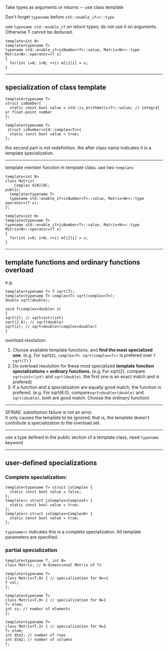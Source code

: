 Take types as arguments or returns -- use class template

Don't forget `typename` before `std::enable_if<>::type`

use `typename std::enable_if` on return types; do not use it on arguments. Otherwise T cannot be deduced.

```
template<int N>
template<typename T>
typename std::enable_if<isNumber<T>::value, Matrix<N>>::type Matrix<N>::operator=(T x)
{
  for(int i=0; i<N; ++i) m[i][i] = x;
}
```

----

## specialization of class template

```
template<typename T>
struct isNumber{
  static const bool value = std::is_arithmetic<T>::value; // integral or float-point number
};

template<typename T>
 struct isNumber<std::complex<T>>{
  static const bool value = true;
};

```

the second part is not redefinition. the <xxx> after class name indicates it is a template specialization.

----
template member function in template class. use two `template`

```
template<int N>
class Matrix{
    Complex m[N][N];
public:
  template<typename T>
  typename std::enable_if<isNumber<T>::value, Matrix<N>>::type operator=(T x);
};

template<int N>
template<typename T>
typename std::enable_if<isNumber<T>::value, Matrix<N>>::type Matrix<N>::operator=(T x)
{
  for(int i=0; i<N; ++i) m[i][i] = x;
}
```

---

## template functions and ordinary functions overload
e.g.

```
template<typename T> T sqrt(T);
template<typename T> complex<T> sqrt(complex<T>);
double sqrt(double);

void f(complex<double> z)
{
sqrt(2); // sqrt<int>(int)
sqrt(2.0); // sqrt(double)
sqrt(z); // sqrt<double>(complex<double>)
}
```

overload resolution:  
1. Choose available template functions, and **find the most specialized one**. (e.g. For sqrt(z), `complex<T> sqrt(complex<T>)` is prefered over `T sqrt(T)` )
2. Do overload resolution for these most specialized **template function specializations + ordinary functions**. (e.g. For sqrt(2), compare `sqrt<int>(int)` and `sqrt(double)`, the first one is an exact match and is prefered)
3. If a function and a specialization are equally good match, the function is prefered. (e.g. For sqrt(6.0), compare`sqrt<double>(double)` and `sqrt(double)`, both are good match. Choose the ordinary function)


----

SFINAE: substitution failure is not an error.  
It only causes the template to be ignored; that is, the template doesn't contribute a specialization to the overload set.


---

use a type defined in the public section of a template class, need `typename` keyword


---

## user-defined specializations
### Complete specialization:
```
template<typename T> struct isComplex {
  static const bool value = false;
};
template<> struct isComplex<ComplexF> {
  static const bool value = true;
};
template<> struct isComplex<ComplexD> {
  static const bool value = true;
};
```

`typename<>` indicates this is a complete specialization. All template parameters are specified.

### partial specialization

```
template<typename T, int N>
class Matrix; // N-dimensional Matrix of Ts

template<typename T>
class Matrix<T,0> { // specialization for N==1
T val;
};

template<typename T>
class Matrix<T,0> { // specialization for N=1
T∗ elem;
int sz; // number of elements
};

template<typename T>
class Matrix<T,2> { // specialization for N=2
T∗ elem;
int dim1; // number of rows
int dim2; // number of columns
};

```
